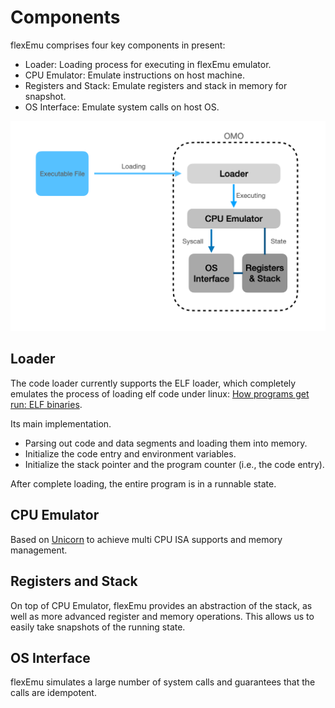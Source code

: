 Components
===

flexEmu comprises four key components in present:

* Loader: Loading process for executing in flexEmu emulator.
* CPU Emulator: Emulate instructions on host machine. 
* Registers and Stack: Emulate registers and stack in memory for snapshot.
* OS Interface: Emulate system calls on host OS.

![architecture](imgs/arch.png)

## Loader

The code loader currently supports the ELF loader, which completely emulates the process of loading elf code under linux: [How programs get run: ELF binaries](https://lwn.net/Articles/631631/).

Its main implementation.

- Parsing out code and data segments and loading them into memory.
- Initialize the code entry and environment variables.
- Initialize the stack pointer and the program counter (i.e., the code entry).

After complete loading, the entire program is in a runnable state.

## CPU Emulator

Based on [Unicorn](https://github.com/unicorn-engine/unicorn) to achieve multi CPU ISA supports and memory management.

## Registers and Stack

On top of CPU Emulator, flexEmu provides an abstraction of the stack, as well as more advanced register and memory operations. This allows us to easily take snapshots of the running state.

## OS Interface

flexEmu simulates a large number of system calls and guarantees that the calls are idempotent.